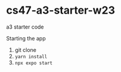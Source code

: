 # cs47-a3-starter-w23
a3 starter code

Starting the app
1. git clone <link>
2. `yarn install`
3. `npx expo start`
